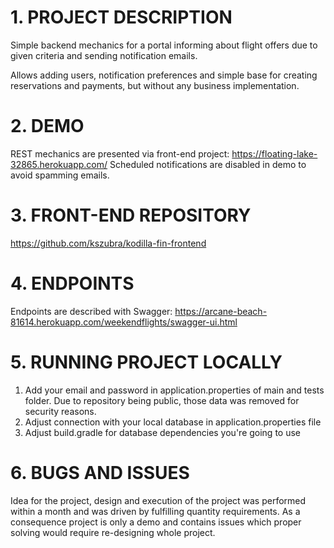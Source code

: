 # 1. PROJECT DESCRIPTION

Simple backend mechanics for a portal informing about flight offers due to given criteria and sending notification emails.

Allows adding users, notification preferences and simple base for creating reservations and payments, but without any business
implementation. 

# 2. DEMO

REST mechanics are presented via front-end project: https://floating-lake-32865.herokuapp.com/
Scheduled notifications are disabled in demo to avoid spamming emails.

# 3. FRONT-END REPOSITORY

https://github.com/kszubra/kodilla-fin-frontend

# 4. ENDPOINTS

Endpoints are described with Swagger: https://arcane-beach-81614.herokuapp.com/weekendflights/swagger-ui.html

# 5. RUNNING PROJECT LOCALLY

1. Add your email and password in application.properties of main and tests folder. Due to repository being public, those
data was removed for security reasons.  
2. Adjust connection with your local database in application.properties file
3. Adjust build.gradle for database dependencies you're going to use

# 6. BUGS AND ISSUES  

Idea for the project, design and execution of the project was performed within a month and was driven by fulfilling
quantity requirements. As a consequence project is only a demo and contains issues which proper solving would require
re-designing whole project. 

